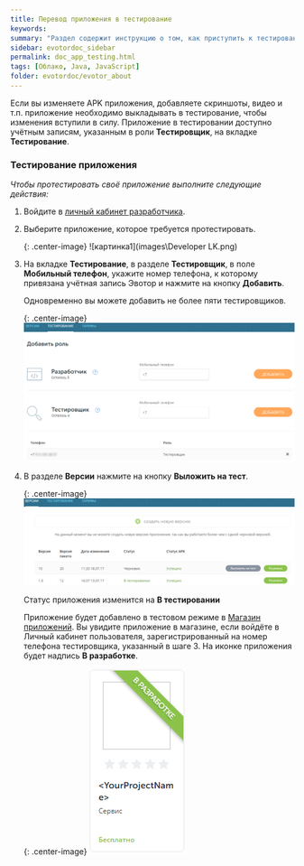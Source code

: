 ```yaml
---
title: Перевод приложения в тестирование
keywords:
summary: "Раздел содержит инструкцию о том, как приступить к тестированию своего приложения."
sidebar: evotordoc_sidebar
permalink: doc_app_testing.html
tags: [Облако, Java, JavaScript]
folder: evotordoc/evotor_about
---
```


Если вы изменяете APK приложения, добавляете скриншоты, видео и т.п. приложение необходимо выкладывать в тестирование, чтобы изменения вступили в силу. Приложение в тестировании доступно учётным записям, указанным в роли **Тестировщик**, на вкладке **Тестирование**.

### Тестирование приложения

*Чтобы протестировать своё приложение выполните следующие действия:*

1. Войдите в [личный кабинет разработчика](https://dev.evotor.ru).
2. Выберите приложение, которое требуется протестировать.

   {: .center-image}
   ![картинка1](images\Developer LK.png)

3. На вкладке **Тестирование**, в разделе **Тестировщик**, в поле **Мобильный телефон**, укажите номер телефона, к которому привязана учётная запись Эвотор и нажмите на кнопку **Добавить**.

   Одновременно вы можете добавить не более пяти тестировщиков.

   {: .center-image}
   ![картинка2](images\Add_software_tester.png)

4. В разделе **Версии** нажмите на кнопку **Выложить на тест**.

   {: .center-image}
   ![картинка3](images\upload_to_test.png)

   Статус приложения изменится на **В тестировании**

   Приложение будет добавлено в тестовом режиме в [Магазин приложений](https://market.evotor.ru/). Вы увидите приложение в магазине, если войдёте в Личный кабинет пользователя, зарегистрированный на номер телефона тестировщика, указанный в шаге 3. На иконке приложения будет надпись **В разработке**.

   {: .center-image}
   ![картинка4](images\app_in_development.png)
